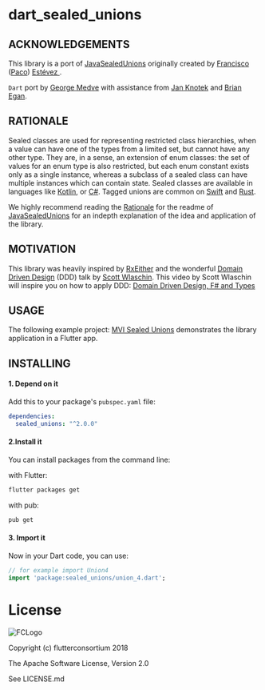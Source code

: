 # dart_sealed_unions

## ACKNOWLEDGEMENTS
This library is a port of [JavaSealedUnions](https://github.com/pakoito/JavaSealedUnions/blob/master/README.md) originally created by [Francisco](https://github.com/pakoito/) ([Paco](https://github.com/pakoito/)) [Estévez
](https://github.com/pakoito/).

`Dart` port by [George Medve](https://github.com/nodinosaur) with assistance from [Jan Knotek](https://github.com/JanKn) and [Brian Egan](https://github.com/brianegan).

## RATIONALE
Sealed classes are used for representing restricted class hierarchies, when a value can have one of the types from a limited set, but cannot have any other type. They are, in a sense, an extension of enum classes: the set of values for an enum type is also restricted, but each enum constant exists only as a single instance, whereas a subclass of a sealed class can have multiple instances which can contain state.
Sealed classes are available in languages like [Kotlin](https://kotlinlang.org/docs/reference/classes.html#sealed-classes), or [C#](https://msdn.microsoft.com/en-gb/library/88c54tsw.aspx). Tagged unions are common on [Swift](https://developer.apple.com/library/ios/documentation/Swift/Conceptual/Swift_Programming_Language/Enumerations.html) and [Rust](https://doc.rust-lang.org/book/enums.html).

We highly recommend reading the [Rationale](https://github.com/pakoito/JavaSealedUnions/blob/master/README.md#rationale) for the readme of [JavaSealedUnions](https://github.com/pakoito/JavaSealedUnions/blob/master/README.md) for an indepth explanation of the idea and application of the library.

## MOTIVATION
This library was heavily inspired by [RxEither](https://github.com/eleventigers/rxeither) and the wonderful [Domain Driven Design](https://fsharpforfunandprofit.com/ddd/) (DDD) talk by [Scott Wlaschin](https://github.com/swlaschin).
This video by Scott Wlaschin will inspire you on how to apply DDD:
[Domain Driven Design, F# and Types](https://skillsmatter.com/skillscasts/4971-domain-driven-design-with-scott-wlaschin)

## USAGE
The following example project: [MVI Sealed Unions](https://github.com/flutterconsortium/mvi_sealed_unions) demonstrates the library application in a Flutter app.

## INSTALLING
#### 1. Depend on it
Add this to your package's `pubspec.yaml` file:

```yaml
dependencies:
  sealed_unions: "^2.0.0"
```

#### 2.Install it
You can install packages from the command line:

with Flutter:
```bash
flutter packages get
```

with pub:
```bash
pub get
```

#### 3. Import it
Now in your Dart code, you can use:
```dart
// for example import Union4
import 'package:sealed_unions/union_4.dart';
```

# License
![FCLogo][FCLogo]

Copyright (c) flutterconsortium 2018

The Apache Software License, Version 2.0

See LICENSE.md

[FCLogo]:https://raw.githubusercontent.com/flutterconsortium/dart_sealed_unions/master/art/FlutterConsortium.png